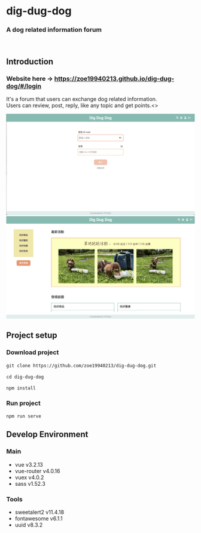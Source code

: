 # dig-dug-dog
### A dog related information forum

</br>

## Introduction
### Website here → https://zoe19940213.github.io/dig-dug-dog/#/login
It's a forum that users can exchange dog related information. </br>
Users can review, post, reply, like any topic and get points.<>

<img src="./public/readme/login.png">
<img src="./public/readme/homepage.png">

</br>

## Project setup
### Download project 
```
git clone https://github.com/zoe19940213/dig-dug-dog.git
```
```
cd dig-dug-dog
```
```
npm install
```

### Run project
```
npm run serve
```


## Develop Environment
### Main
- vue v3.2.13
- vue-router v4.0.16
- vuex v4.0.2
- sass v1.52.3
### Tools
- sweetalert2 v11.4.18
- fontawesome v6.1.1
- uuid v8.3.2


